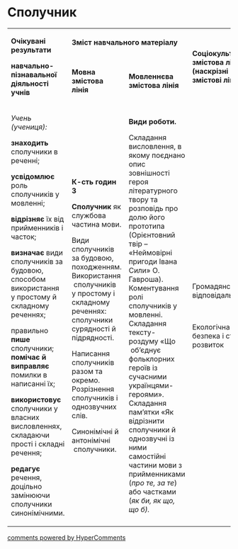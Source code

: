<div id="hypercomments_widget" class="js-hypercomments-widget invisible"></div>

# Сполучник  

<table>
<tbody>
<tr>
<td rowspan="2">
<p><strong>Очікувані результати</strong></p>
<p><strong>навчально-пізнавальної діяльності учнів</strong></p>
</td>
<td colspan="2">
<p><strong>Зміст навчального матеріалу</strong></p>
</td>
<td rowspan="2">
<p><strong>Соціокультурна змістова лінія (наскрізні змістові лінії)</strong></p>
</td>
<td rowspan="2">
<p><strong>Діяльнісна змістова лінія (компетентності)</strong></p>
</td>
</tr>
<tr>
<td>
<p><strong>Мовна змістова лінія &nbsp;</strong></p>
</td>
<td>
<p><strong>Мовленнєва змістова лінія </strong></p>
</td>
</tr>
<tr>
<td>
<p><em><span>Учень (учениця):</span></em></p>
<p><strong>знаходить</strong><span> сполучники в реченні; </span></p>
<p><strong>усвідомлює</strong><span> роль сполучників у мовленні;</span></p>
<p><strong>відрізняє </strong><span>їх від прийменників і часток; </span></p>
<p><strong>визначає</strong><span> види сполучників за будовою, способом використання у простому й складному реченнях;</span></p>
<p><span>правильно </span><strong>пише</strong><span> сполучники; </span><strong>помічає й виправляє</strong><span> помилки в написанні їх; </span></p>
<p><strong>використовує</strong><span> сполучники у власних висловленнях, складаючи прості і складні речення; </span></p>
<p><strong>редагує</strong><span> речення, доцільно замінюючи сполучники синонімічними.</span></p>
</td>
<td>
<p><strong>К-сть годин 3</strong></p>
<p><strong>Сполучник</strong><span> як службова частина мови. </span></p>
<p><span>Види сполучників за будовою, походженням. Використання &nbsp;сполучників у</span> <span>простому і складному реченнях: сполучники сурядності й підрядності.</span></p>
<p><span>Написання сполучників разом та окремо. Розрізнення сполучників і однозвучних слів.</span></p>
<p><span>Синонімічні й антонімічні &nbsp;сполучники. </span></p>
</td>
<td>
<p><strong>Види роботи. </strong></p>
<p><span>Складання висловлення, в якому поєднано опис зовнішності героя літературного твору та розповідь про долю його прототипа (Орієнтовний твір &ndash; &laquo;Неймовірні пригоди Івана Сили&raquo; О. Гавроша). Коментування ролі сполучників у мовленні. Складання тексту-роздуму &laquo;Що &nbsp;об&rsquo;єднує фольклорних героїв із сучасними українцями-героями&raquo;. Складання пам&rsquo;ятки &laquo;Як відрізнити сполучники й однозвучні із ними самостійні частини мови з прийменниками (</span><em><span>про те, за те</span></em><span>) або частками (</span><em><span>як би, як що, що б).</span></em></p>
</td>
<td>
<p><span>Громадянська відповідальність </span></p>
<br />
<p><span>Екологічна безпека і сталий розвиток </span></p>
</td>
<td>
<p><strong>СДМ</strong></p>
<p><strong>СГК</strong></p>
<p><strong>ЗКК</strong></p>
<p><strong>УВВЖ</strong></p>
</td>
</tr>
</tbody>
</table>

<div class="js-hypercomments-container">
<a href="http://hypercomments.com" class="hc-link" title="comments widget">comments powered by HyperComments</a>
</div>